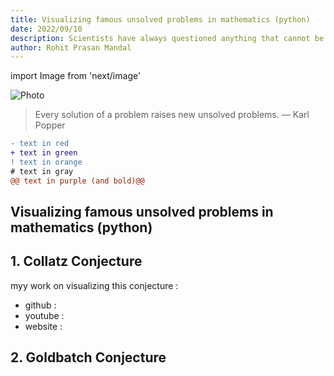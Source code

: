 ```yaml
---
title: Visualizing famous unsolved problems in mathematics (python)
date: 2022/09/10
description: Scientists have always questioned anything that cannot be described or understood with the naked eye. One of the most contentious issues, "is there God" has also been proven by logic. However, there are some mathematical problems that remains unsolved.
author: Rohit Prasan Mandal
---
```


import Image from 'next/image'

<Image
  src="/images/um.png"
  alt="Photo"
  width={4592}
  height={2584}
  priority
  className="next-image"
/>


> Every solution of a problem raises new unsolved problems. 
 — Karl Popper
 
```diff
- text in red
+ text in green
! text in orange
# text in gray
@@ text in purple (and bold)@@
```

## Visualizing famous unsolved problems in mathematics (python)

## 1. Collatz Conjecture 

myy work on visualizing this conjecture : 
- github : 
- youtube : 
- website : 
## 2. Goldbatch Conjecture



